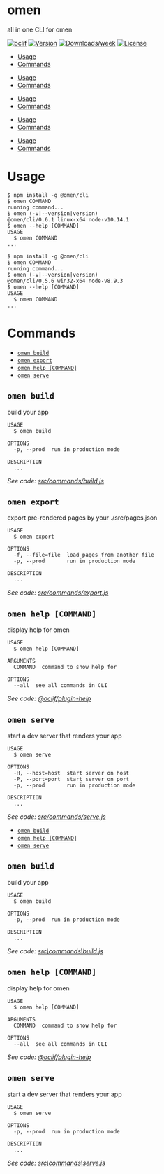 omen
====

all in one CLI for omen

[![oclif](https://img.shields.io/badge/cli-oclif-brightgreen.svg)](https://oclif.io)
[![Version](https://img.shields.io/npm/v/omen.svg)](https://npmjs.org/package/omen)
[![Downloads/week](https://img.shields.io/npm/dw/omen.svg)](https://npmjs.org/package/omen)
[![License](https://img.shields.io/npm/l/omen.svg)](https://github.com/commit-intl/omen/blob/master/package.json)

<!-- toc -->
* [Usage](#usage)
* [Commands](#commands)
<!-- tocstop -->
* [Usage](#usage)
* [Commands](#commands)
<!-- tocstop -->
* [Usage](#usage)
* [Commands](#commands)
<!-- tocstop -->
* [Usage](#usage)
* [Commands](#commands)
<!-- tocstop -->
* [Usage](#usage)
* [Commands](#commands)
<!-- tocstop -->
# Usage
<!-- usage -->
```sh-session
$ npm install -g @omen/cli
$ omen COMMAND
running command...
$ omen (-v|--version|version)
@omen/cli/0.6.1 linux-x64 node-v10.14.1
$ omen --help [COMMAND]
USAGE
  $ omen COMMAND
...
```
<!-- usagestop -->
```sh-session
$ npm install -g @omen/cli
$ omen COMMAND
running command...
$ omen (-v|--version|version)
@omen/cli/0.5.6 win32-x64 node-v8.9.3
$ omen --help [COMMAND]
USAGE
  $ omen COMMAND
...
```
<!-- usagestop -->
# Commands
<!-- commands -->
* [`omen build`](#omen-build)
* [`omen export`](#omen-export)
* [`omen help [COMMAND]`](#omen-help-command)
* [`omen serve`](#omen-serve)

## `omen build`

build your app

```
USAGE
  $ omen build

OPTIONS
  -p, --prod  run in production mode

DESCRIPTION
  ...
```

_See code: [src/commands/build.js](https://github.com/commit-intl/omen/blob/v0.6.1/src/commands/build.js)_

## `omen export`

export pre-rendered pages by your ./src/pages.json

```
USAGE
  $ omen export

OPTIONS
  -f, --file=file  load pages from another file
  -p, --prod       run in production mode

DESCRIPTION
  ...
```

_See code: [src/commands/export.js](https://github.com/commit-intl/omen/blob/v0.6.1/src/commands/export.js)_

## `omen help [COMMAND]`

display help for omen

```
USAGE
  $ omen help [COMMAND]

ARGUMENTS
  COMMAND  command to show help for

OPTIONS
  --all  see all commands in CLI
```

_See code: [@oclif/plugin-help](https://github.com/oclif/plugin-help/blob/v2.1.3/src/commands/help.ts)_

## `omen serve`

start a dev server that renders your app

```
USAGE
  $ omen serve

OPTIONS
  -H, --host=host  start server on host
  -P, --port=port  start server on port
  -p, --prod       run in production mode

DESCRIPTION
  ...
```

_See code: [src/commands/serve.js](https://github.com/commit-intl/omen/blob/v0.6.1/src/commands/serve.js)_
<!-- commandsstop -->
* [`omen build`](#omen-build)
* [`omen help [COMMAND]`](#omen-help-command)
* [`omen serve`](#omen-serve)

## `omen build`

build your app

```
USAGE
  $ omen build

OPTIONS
  -p, --prod  run in production mode

DESCRIPTION
  ...
```

_See code: [src\commands\build.js](https://github.com/commit-intl/omen/blob/v0.5.6/src\commands\build.js)_

## `omen help [COMMAND]`

display help for omen

```
USAGE
  $ omen help [COMMAND]

ARGUMENTS
  COMMAND  command to show help for

OPTIONS
  --all  see all commands in CLI
```

_See code: [@oclif/plugin-help](https://github.com/oclif/plugin-help/blob/v2.1.3/src\commands\help.ts)_

## `omen serve`

start a dev server that renders your app

```
USAGE
  $ omen serve

OPTIONS
  -p, --prod  run in production mode

DESCRIPTION
  ...
```

_See code: [src\commands\serve.js](https://github.com/commit-intl/omen/blob/v0.5.6/src\commands\serve.js)_
<!-- commandsstop -->
